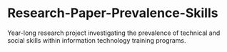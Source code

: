 # Research-Paper-Prevalence-Skills
Year-long research project investigating the prevalence of technical and social skills within information technology training programs.
